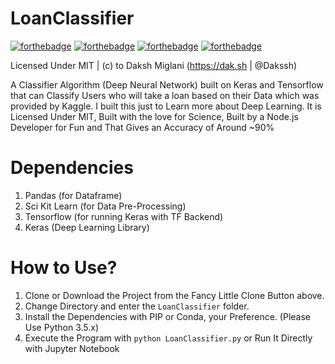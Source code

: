 # LoanClassifier

[![forthebadge](http://forthebadge.com/images/badges/built-with-science.svg)](https://github.com/Dakssh/LoanClassifier/)
[![forthebadge](http://forthebadge.com/images/badges/built-by-developers.svg)](https://dak.sh)
[![forthebadge](http://forthebadge.com/images/badges/made-with-python.svg)](https://www.python.org/)
[![forthebadge](http://forthebadge.com/images/badges/built-with-love.svg)](https://github.com/Dakssh/LoanClassifier/)

Licensed Under MIT | (c) to Daksh Miglani (https://dak.sh | @Dakssh)

A Classifier Algorithm (Deep Neural Network) built on Keras and Tensorflow that can Classify Users who will take a loan based on their Data which was provided by Kaggle. I built this just to Learn more about Deep Learning. It is Licensed Under MIT, Built with the love for Science, Built by a Node.js Developer for Fun  and That Gives an Accuracy of Around ~90%

# Dependencies
1. Pandas (for Dataframe)
2. Sci Kit Learn (for Data Pre-Processing)
3. Tensorflow (for running Keras with TF Backend)
4. Keras (Deep Learning Library)

# How to Use?

1. Clone or Download the Project from the Fancy Little Clone Button above.
2. Change Directory and enter the `LoanClassifier` folder.
3. Install the Dependencies with PIP or Conda, your Preference. (Please Use Python 3.5.x)
4. Execute the Program with `python LoanClassifier.py` or Run It Directly with Jupyter Notebook
